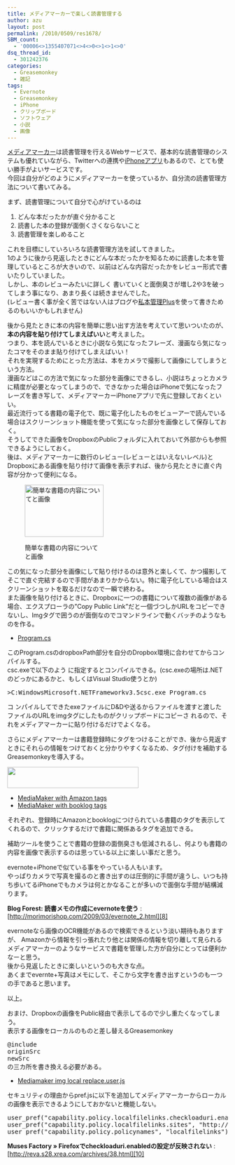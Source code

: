 ```yaml
---
title: メディアマーカーで楽しく読書管理する
author: azu
layout: post
permalink: /2010/0509/res1678/
SBM_count:
  - '00006<>1355407071<>4<>0<>1<>1<>0'
dsq_thread_id:
  - 301242376
categories:
  - Greasemonkey
  - 雑記
tags:
  - Evernote
  - Greasemonkey
  - iPhone
  - クリップボード
  - ソフトウェア
  - 小説
  - 画像
---
```

[メディアマーカー][1]は読書管理を行えるWebサービスで、基本的な読書管理のシステムも優れていながら、Twitterへの連携や[iPhoneアプリ][2]もあるので、とても使い勝手がよいサービスです。  
今回は自分がどのようにメディアマーカーを使っているか、自分流の読書管理方法について書いてみる。

まず、読書管理について自分で心がけているのは

1.  どんな本だったかが直ぐ分かること
2.  読書した本の登録が面倒くさくならないこと
3.  読書管理を楽しめること

これを目標にしていろいろな読書管理方法を試してきました。  
1のように後から見返したときにどんな本だったかを知るために読書した本を管理しているところが大きいので、以前はどんな内容だったかをレビュー形式で書いたりしていました。  
しかし、本のレビューみたいに詳しく 書いていくと面倒臭さが増し2や3を破ってしまう事になり、あまり長くは続きませんでした。  
(レビュー書く事が全く苦ではない人はブログや[私本管理Plus][3]を使って書きためるのもいいかもしれません)

後から見たときに本の内容を簡単に思い出す方法を考えていて思いついたのが、**本の内容を貼り付けてしまえばいい**と考えました。  
つまり、本を読んでいるときに小説なら気になったフレーズ、漫画なら気になったコマをそのまま貼り付けてしまえばいい！  
それを実現するためにとった方法は、本をカメラで撮影して画像にしてしまうという方法。  
漫画などはこの方法で気になった部分を画像にできるし、小説はちょっとカメラに精度が必要となってしまうので、できなかった場合はiPhoneで気になったフレーズを書き写して、メディアマーカーiPhoneアプリで先に登録しておくといい。  
最近流行ってる書籍の電子化で、既に電子化したものをビューアーで読んでいる場合はスクリーンショット機能を使って気になった部分を画像として保存しておく。  
そうしてできた画像をDropboxのPublicフォルダに入れておいて外部からも参照できるようにしておく。  
後は、メディアマーカーに数行のレビュー(レビューとはいえないレベル)とDropboxにある画像を貼り付けて画像を表示すれば、後から見たときに直ぐ内容が分かって便利になる。<figure style="width: 180px;" class="wp-caption alignnone">

<img title="簡単な書籍の内容についてと画像" src="http://wordpress.local/wp-content/uploads/2010/05/sshot-2010-05-09-2-300x198.png" alt="簡単な書籍の内容についてと画像" width="180" height="119" /><figcaption class="wp-caption-text">簡単な書籍の内容についてと画像</figcaption></figure> 
この気になった部分を画像にして貼り付けるのは意外と楽しくて、かつ撮影してそこで直ぐ完結するので手間があまりかからない。特に電子化している場合はスクリーンショットを取るだけなので一瞬で終わる。  
また画像を貼り付けるときに、Dropboxに一つの書籍について複数の画像がある場合、エクスプローラの&#8221;Copy Public Link&#8221;だと一個づつしかURLをコピーできないし、Imgタグで囲うのが面倒なのでコマンドラインで動くバッチのようなものを作る。

*   [Program.cs][4]

このProgram.csのdropboxPath部分を自分のDropbox環境に合わせてからコンパイルする。  
csc.exeで以下のよう に指定するとコンパイルできる。(csc.exeの場所は.NETのどっかにあるかと、もしくはVisual Studio使うとか)

<pre>&#62;C:WindowsMicrosoft.NETFrameworkv3.5csc.exe Program.cs
</pre>

コ ンパイルしてできたexeファイルにD&Dや送るからファイルを渡すと渡したファイルのURLをimgタグにしたものがクリップボードにコピーさ れるので、それをメディアマーカーに貼り付けるだけでよくなる。

さらにメディアマーカーは書籍登録時にタグをつけることができ、後から見返すときにそれらの情報をつけておくと分かりやすくなるため、タグ付けを補助するGreasemonkeyを導入する。

[<img title="sshot-2010-05-09-1" src="http://wordpress.local/wp-content/uploads/2010/05/sshot-2010-05-09-1-300x48.png" alt="" width="300" height="48" />][5]

*   [MediaMaker with Amazon tags][6]
*   [MediaMaker with booklog tags][7]

それぞれ、登録時にAmazonとbooklogにつけられている書籍のタグを表示してくれるので、クリックするだけで書籍に関係あるタグを追加できる。

補助ツールを使うことで書籍の登録の面倒臭さも低減されるし、何よりも書籍の内容を画像で表示するのは思っている以上に楽しい事だと思う。

evernote+iPhoneで似ている事をやっている人もいます。  
やっぱりカメラで写真を撮るのと書き出すのは圧倒的に手間が違うし、いつも持ち歩いてるiPhoneでもカメラは何とかなることが多いので面倒な手間が結構減ります。

**Blog Forest: 読書メモの作成にevernoteを使う**
:   [http://morimorishop.com/2009/03/evernote_2.html][8]

evernoteなら画像のOCR機能があるので検索できるという淡い期待もありますが、 Amazonから情報を引っ張れたり他とは関係の情報を切り離して見られるメディアマーカーのようなサービスで書籍を管理した方が自分にとっては便利かなーと思う。  
後から見返したときに楽しいというのも大きな点。  
あくまでevernte+写真はメモにして、そこから文字を書き出すというのも一つの手であると思います。

以上。

おまけ、Dropboxの画像をPublic経由で表示してるので少し重たくなってしまう。  
表示する画像をローカルのものと差し替えるGreasemonkey

<pre>@include
originSrc
newSrc
の三カ所を書き換える必要がある。
</pre>

*   [Mediamaker img local replace.user.js][9]

セキュリティの理由からpref.jsに以下を追加してメディアマーカーからローカルの画像を表示できるようにしておかないと機能しない。

<pre>user_pref("capability.policy.localfilelinks.checkloaduri.enabled", "allAccess");
user_pref("capability.policy.localfilelinks.sites", "http://mediamarker.net");
user_pref("capability.policy.policynames", "localfilelinks");
</pre>

**Muses Factory » Firefoxでcheckloaduri.enabledの設定が反映されない**
:   [http://reva.s28.xrea.com/archives/38.html][10]

 [1]: http://mediamarker.net/
 [2]: http://itunes.apple.com/WebObjects/MZStore.woa/wa/viewSoftware?id=323530721&mt=8
 [3]: http://www.forest.impress.co.jp/lib/home/house/hobby/shihonkanrip.html
 [4]: http://gist.github.com/raw/395018/259d0871121ff326e0bba042ef228afa4d60bce4/Program.cs
 [5]: http://wordpress.local/wp-content/uploads/2010/05/sshot-2010-05-09-1.png
 [6]: http://userscripts.org/scripts/show/67298 "MediaMaker  with Amazon tags"
 [7]: http://userscripts.org/scripts/show/76273 "MediaMaker  with booklog tags"
 [8]: http://morimorishop.com/2009/03/evernote_2.html "Blog  Forest: 読書メモの作成にevernoteを使う"
 [9]: http://gist.github.com/395040
 [10]: http://reva.s28.xrea.com/archives/38.html "Muses Factory » Firefoxでcheckloaduri.enabledの設定が反映されない"
